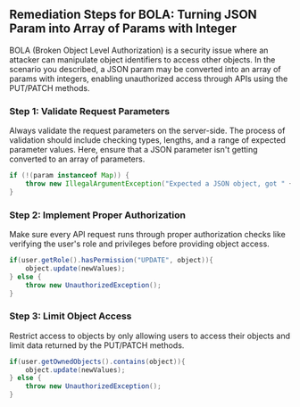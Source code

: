 

## Remediation Steps for BOLA: Turning JSON Param into Array of Params with Integer

BOLA (Broken Object Level Authorization) is a security issue where an attacker can manipulate object identifiers to access other objects. In the scenario you described, a JSON param may be converted into an array of params with integers, enabling unauthorized access through APIs using the PUT/PATCH methods.

### Step 1: Validate Request Parameters
Always validate the request parameters on the server-side. The process of validation should include checking types, lengths, and a range of expected parameter values. Here, ensure that a JSON parameter isn't getting converted to an array of parameters.
```java
if (!(param instanceof Map)) {
    throw new IllegalArgumentException("Expected a JSON object, got " + param);
}
```

### Step 2: Implement Proper Authorization 

Make sure every API request runs through proper authorization checks like verifying the user's role and privileges before providing object access.

```java
if(user.getRole().hasPermission("UPDATE", object)){
    object.update(newValues);
} else {
    throw new UnauthorizedException();
}
```

### Step 3: Limit Object Access

Restrict access to objects by only allowing users to access their objects and limit data returned by the PUT/PATCH methods. 

```java
if(user.getOwnedObjects().contains(object)){
    object.update(newValues);
} else {
    throw new UnauthorizedException();
}
```
